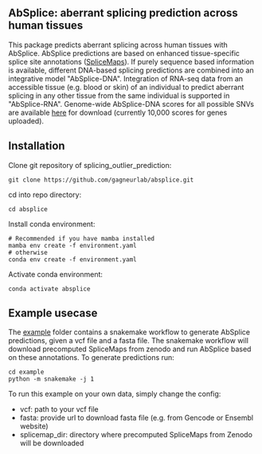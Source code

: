 AbSplice: aberrant splicing prediction across human tissues
--------------------------------
This package predicts aberrant splicing across human tissues with AbSplice. 
AbSplice predictions are based on enhanced tissue-specific splice site annotations ([SpliceMaps](https://github.com/gagneurlab/splicemap)).
If purely sequence based information is available, different DNA-based splicing predictions are combined into an integrative model "AbSplice-DNA".
Integration of RNA-seq data from an accessible tissue (e.g. blood or skin) of an individual to predict aberrant splicing in any other tissue from the same individual is supported in "AbSplice-RNA".
Genome-wide AbSplice-DNA scores for all possible SNVs are available [here](https://doi.org/10.5281/zenodo.6408331) for download (currently 10,000 scores for genes uploaded).

## Installation
Clone git repository of splicing_outlier_prediction:
```
git clone https://github.com/gagneurlab/absplice.git
```

cd into repo directory:
```
cd absplice
```

Install conda environment:
```
# Recommended if you have mamba installed
mamba env create -f environment.yaml
# otherwise
conda env create -f environment.yaml
```
Activate conda environment:
```
conda activate absplice
```

## Example usecase
The [example](https://github.com/gagneurlab/splicing-outlier-prediction/tree/master/example) folder contains a snakemake workflow to generate AbSplice predictions, given a vcf file and a fasta file.
The snakemake workflow will download precomputed SpliceMaps from zenodo and run AbSplice based on these annotations.
To generate predictions run:
```
cd example
python -m snakemake -j 1
```
To run this example on your own data, simply change the config:
* vcf: path to your vcf file
* fasta: provide url to download fasta file (e.g. from Gencode or Ensembl website)
* splicemap_dir: directory where precomputed SpliceMaps from Zenodo will be downloaded